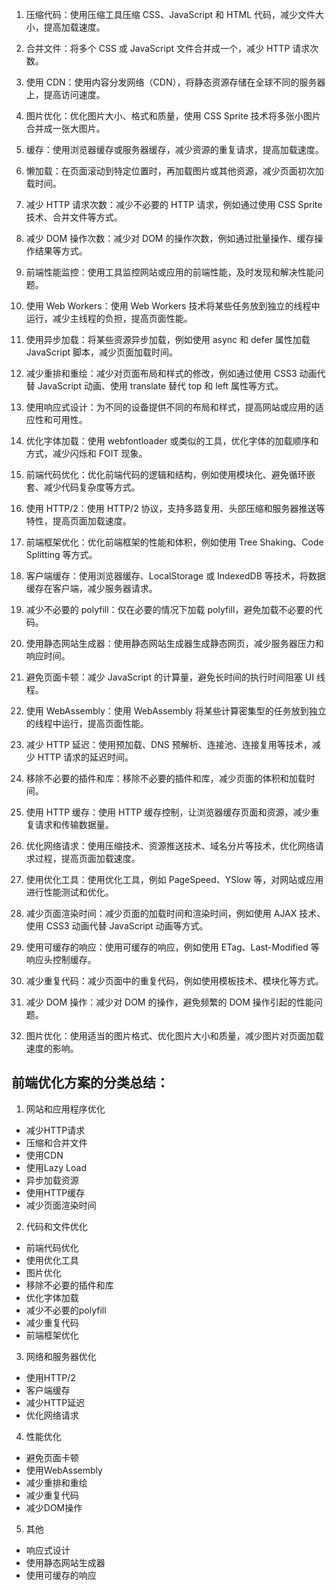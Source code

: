 1.  压缩代码：使用压缩工具压缩 CSS、JavaScript 和 HTML 代码，减少文件大小，提高加载速度。
    
2.  合并文件：将多个 CSS 或 JavaScript 文件合并成一个，减少 HTTP 请求次数。
    
3.  使用 CDN：使用内容分发网络（CDN），将静态资源存储在全球不同的服务器上，提高访问速度。
    
4.  图片优化：优化图片大小、格式和质量，使用 CSS Sprite 技术将多张小图片合并成一张大图片。
    
5.  缓存：使用浏览器缓存或服务器缓存，减少资源的重复请求，提高加载速度。
    
6.  懒加载：在页面滚动到特定位置时，再加载图片或其他资源，减少页面初次加载时间。
    
7.  减少 HTTP 请求次数：减少不必要的 HTTP 请求，例如通过使用 CSS Sprite 技术、合并文件等方式。
    
8.  减少 DOM 操作次数：减少对 DOM 的操作次数，例如通过批量操作、缓存操作结果等方式。
    
9.  前端性能监控：使用工具监控网站或应用的前端性能，及时发现和解决性能问题。
    
10.  使用 Web Workers：使用 Web Workers 技术将某些任务放到独立的线程中运行，减少主线程的负担，提高页面性能。

11. 使用异步加载：将某些资源异步加载，例如使用 async 和 defer 属性加载 JavaScript 脚本，减少页面加载时间。
    
12.  减少重排和重绘：减少对页面布局和样式的修改，例如通过使用 CSS3 动画代替 JavaScript 动画、使用 translate 替代 top 和 left 属性等方式。
    
13.  使用响应式设计：为不同的设备提供不同的布局和样式，提高网站或应用的适应性和可用性。
    
14.  优化字体加载：使用 webfontloader 或类似的工具，优化字体的加载顺序和方式，减少闪烁和 FOIT 现象。
    
15.  前端代码优化：优化前端代码的逻辑和结构，例如使用模块化、避免循环嵌套、减少代码复杂度等方式。
    
16.  使用 HTTP/2：使用 HTTP/2 协议，支持多路复用、头部压缩和服务器推送等特性，提高页面加载速度。
    
17.  前端框架优化：优化前端框架的性能和体积，例如使用 Tree Shaking、Code Splitting 等方式。
    
18.  客户端缓存：使用浏览器缓存、LocalStorage 或 IndexedDB 等技术，将数据缓存在客户端，减少服务器请求。
    
19.  减少不必要的 polyfill：仅在必要的情况下加载 polyfill，避免加载不必要的代码。
    
20.  使用静态网站生成器：使用静态网站生成器生成静态网页，减少服务器压力和响应时间。

21.  避免页面卡顿：减少 JavaScript 的计算量，避免长时间的执行时间阻塞 UI 线程。
    
22.  使用 WebAssembly：使用 WebAssembly 将某些计算密集型的任务放到独立的线程中运行，提高页面性能。
    
23.  减少 HTTP 延迟：使用预加载、DNS 预解析、连接池、连接复用等技术，减少 HTTP 请求的延迟时间。
    
24.  移除不必要的插件和库：移除不必要的插件和库，减少页面的体积和加载时间。
    
25.  使用 HTTP 缓存：使用 HTTP 缓存控制，让浏览器缓存页面和资源，减少重复请求和传输数据量。
    
26.  优化网络请求：使用压缩技术、资源推送技术、域名分片等技术，优化网络请求过程，提高页面加载速度。
    
27.  使用优化工具：使用优化工具，例如 PageSpeed、YSlow 等，对网站或应用进行性能测试和优化。
    
28.  减少页面渲染时间：减少页面的加载时间和渲染时间，例如使用 AJAX 技术、使用 CSS3 动画代替 JavaScript 动画等方式。
    
29.  使用可缓存的响应：使用可缓存的响应，例如使用 ETag、Last-Modified 等响应头控制缓存。
    
30.  减少重复代码：减少页面中的重复代码，例如使用模板技术、模块化等方式。

31.  减少 DOM 操作：减少对 DOM 的操作，避免频繁的 DOM 操作引起的性能问题。
    
32.  图片优化：使用适当的图片格式、优化图片大小和质量，减少图片对页面加载速度的影响。

## 前端优化方案的分类总结：

1.  网站和应用程序优化
-   减少HTTP请求
-   压缩和合并文件
-   使用CDN
-   使用Lazy Load
-   异步加载资源
-   使用HTTP缓存
-   减少页面渲染时间

2.  代码和文件优化
-   前端代码优化
-   使用优化工具
-   图片优化
-   移除不必要的插件和库
-   优化字体加载
-   减少不必要的polyfill
-   减少重复代码
-   前端框架优化

3.  网络和服务器优化
-   使用HTTP/2
-   客户端缓存
-   减少HTTP延迟
-   优化网络请求

4.  性能优化
-   避免页面卡顿
-   使用WebAssembly
-   减少重排和重绘
-   减少重复代码
-   减少DOM操作

5.  其他
-   响应式设计
-   使用静态网站生成器
-   使用可缓存的响应
